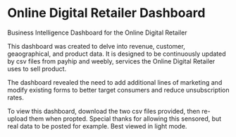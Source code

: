 # Online Digital Retailer Dashboard
Business Intelligence Dashboard for the Online Digital Retailer

This dashboard was created to delve into revenue, customer, geaographical, and product data. It is designed to be continuously updated by csv files from payhip and weebly, services the Online Digital Retailer uses to sell product. 

The dashboard revealed the need to add additional lines of marketing and modify existing forms to better target consumers and reduce unsubscription rates. 

To view this dashboard, download the two csv files provided, then re-upload them when propted. 
Special thanks for allowing this sensored, but real data to be posted for example. Best viewed in light mode. 
